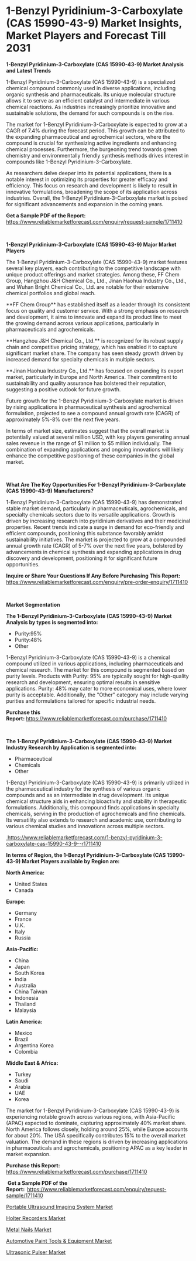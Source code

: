 <p><h1>1-Benzyl Pyridinium-3-Carboxylate (CAS 15990-43-9) Market Insights, Market Players and Forecast Till 2031</h1></p><p><strong>1-Benzyl Pyridinium-3-Carboxylate (CAS 15990-43-9) Market Analysis and Latest Trends</strong></p>
<p><p>1-Benzyl Pyridinium-3-Carboxylate (CAS 15990-43-9) is a specialized chemical compound commonly used in diverse applications, including organic synthesis and pharmaceuticals. Its unique molecular structure allows it to serve as an efficient catalyst and intermediate in various chemical reactions. As industries increasingly prioritize innovative and sustainable solutions, the demand for such compounds is on the rise.</p><p>The market for 1-Benzyl Pyridinium-3-Carboxylate is expected to grow at a CAGR of 7.4% during the forecast period. This growth can be attributed to the expanding pharmaceutical and agrochemical sectors, where the compound is crucial for synthesizing active ingredients and enhancing chemical processes. Furthermore, the burgeoning trend towards green chemistry and environmentally friendly synthesis methods drives interest in compounds like 1-Benzyl Pyridinium-3-Carboxylate.</p><p>As researchers delve deeper into its potential applications, there is a notable interest in optimizing its properties for greater efficacy and efficiency. This focus on research and development is likely to result in innovative formulations, broadening the scope of its application across industries. Overall, the 1-Benzyl Pyridinium-3-Carboxylate market is poised for significant advancements and expansion in the coming years.</p></p>
<p><strong>Get a Sample PDF of the Report:&nbsp;</strong> <a href="https://www.reliablemarketforecast.com/enquiry/request-sample/1711410?utm_campaign=1569&utm_medium=2&utm_source=Github&utm_content=ia&utm_term=22102024&utm_id=1-benzyl-pyridinium-3-carboxylate-cas-15990-43-9">https://www.reliablemarketforecast.com/enquiry/request-sample/1711410</a></p>
<p>&nbsp;</p>
<p><strong>1-Benzyl Pyridinium-3-Carboxylate (CAS 15990-43-9) Major Market Players</strong></p>
<p><p>The 1-Benzyl Pyridinium-3-Carboxylate (CAS 15990-43-9) market features several key players, each contributing to the competitive landscape with unique product offerings and market strategies. Among these, FF Chem Group, Hangzhou J&H Chemical Co., Ltd., Jinan Haohua Industry Co., Ltd., and Wuhan Bright Chemical Co., Ltd. are notable for their extensive chemical portfolios and global reach.</p><p>**FF Chem Group** has established itself as a leader through its consistent focus on quality and customer service. With a strong emphasis on research and development, it aims to innovate and expand its product line to meet the growing demand across various applications, particularly in pharmaceuticals and agrochemicals.</p><p>**Hangzhou J&H Chemical Co., Ltd.** is recognized for its robust supply chain and competitive pricing strategy, which has enabled it to capture significant market share. The company has seen steady growth driven by increased demand for specialty chemicals in multiple sectors.</p><p>**Jinan Haohua Industry Co., Ltd.** has focused on expanding its export market, particularly in Europe and North America. Their commitment to sustainability and quality assurance has bolstered their reputation, suggesting a positive outlook for future growth.</p><p>Future growth for the 1-Benzyl Pyridinium-3-Carboxylate market is driven by rising applications in pharmaceutical synthesis and agrochemical formulation, projected to see a compound annual growth rate (CAGR) of approximately 5%-8% over the next five years.</p><p>In terms of market size, estimates suggest that the overall market is potentially valued at several million USD, with key players generating annual sales revenue in the range of $1 million to $5 million individually. The combination of expanding applications and ongoing innovations will likely enhance the competitive positioning of these companies in the global market.</p></p>
<p>&nbsp;</p>
<p><strong>What Are The Key Opportunities For 1-Benzyl Pyridinium-3-Carboxylate (CAS 15990-43-9) Manufacturers?</strong></p>
<p><p>1-Benzyl Pyridinium-3-Carboxylate (CAS 15990-43-9) has demonstrated stable market demand, particularly in pharmaceuticals, agrochemicals, and specialty chemicals sectors due to its versatile applications. Growth is driven by increasing research into pyridinium derivatives and their medicinal properties. Recent trends indicate a surge in demand for eco-friendly and efficient compounds, positioning this substance favorably amidst sustainability initiatives. The market is projected to grow at a compounded annual growth rate (CAGR) of 5-7% over the next five years, bolstered by advancements in chemical synthesis and expanding applications in drug discovery and development, positioning it for significant future opportunities.</p></p>
<p><strong>Inquire or Share Your Questions If Any Before Purchasing This Report:</strong> <a href="https://www.reliablemarketforecast.com/enquiry/pre-order-enquiry/1711410?utm_campaign=1569&utm_medium=2&utm_source=Github&utm_content=ia&utm_term=22102024&utm_id=1-benzyl-pyridinium-3-carboxylate-cas-15990-43-9">https://www.reliablemarketforecast.com/enquiry/pre-order-enquiry/1711410</a></p>
<p>&nbsp;</p>
<p><strong>Market Segmentation</strong></p>
<p><strong>The 1-Benzyl Pyridinium-3-Carboxylate (CAS 15990-43-9) Market Analysis by types is segmented into:</strong></p>
<p><ul><li>Purity:95%</li><li>Purity:48%</li><li>Other</li></ul></p>
<p><p>1-Benzyl Pyridinium-3-Carboxylate (CAS 15990-43-9) is a chemical compound utilized in various applications, including pharmaceuticals and chemical research. The market for this compound is segmented based on purity levels. Products with Purity: 95% are typically sought for high-quality research and development, ensuring optimal results in sensitive applications. Purity: 48% may cater to more economical uses, where lower purity is acceptable. Additionally, the "Other" category may include varying purities and formulations tailored for specific industrial needs.</p></p>
<p><strong>Purchase this Report:&nbsp;</strong><a href="https://www.reliablemarketforecast.com/purchase/1711410?utm_campaign=1569&utm_medium=2&utm_source=Github&utm_content=ia&utm_term=22102024&utm_id=1-benzyl-pyridinium-3-carboxylate-cas-15990-43-9">https://www.reliablemarketforecast.com/purchase/1711410</a></p>
<p>&nbsp;</p>
<p><strong>The 1-Benzyl Pyridinium-3-Carboxylate (CAS 15990-43-9) Market Industry Research by Application is segmented into:</strong></p>
<p><ul><li>Pharmaceutical</li><li>Chemicals</li><li>Other</li></ul></p>
<p><p>1-Benzyl Pyridinium-3-Carboxylate (CAS 15990-43-9) is primarily utilized in the pharmaceutical industry for the synthesis of various organic compounds and as an intermediate in drug development. Its unique chemical structure aids in enhancing bioactivity and stability in therapeutic formulations. Additionally, this compound finds applications in specialty chemicals, serving in the production of agrochemicals and fine chemicals. Its versatility also extends to research and academic use, contributing to various chemical studies and innovations across multiple sectors.</p></p>
<p><a href="https://www.reliablemarketforecast.com/1-benzyl-pyridinium-3-carboxylate-cas-15990-43-9--r1711410?utm_campaign=1569&utm_medium=2&utm_source=Github&utm_content=ia&utm_term=22102024&utm_id=1-benzyl-pyridinium-3-carboxylate-cas-15990-43-9">&nbsp;https://www.reliablemarketforecast.com/1-benzyl-pyridinium-3-carboxylate-cas-15990-43-9--r1711410</a></p>
<p><strong>In terms of Region, the 1-Benzyl Pyridinium-3-Carboxylate (CAS 15990-43-9) Market Players available by Region are:</strong></p>
<p>
    <p> <strong> North America: </strong>
        <ul>
            <li>United States</li>
            <li>Canada</li>
        </ul>
        </p> 
    <p> <strong> Europe: </strong>
        <ul>
            <li>Germany</li>
            <li>France</li>
            <li>U.K.</li>
            <li>Italy</li>
            <li>Russia</li>
        </ul>
        </p> 
    <p> <strong> Asia-Pacific: </strong>
        <ul>
            <li>China</li>
            <li>Japan</li>
            <li>South Korea</li>
            <li>India</li>
            <li>Australia</li>
            <li>China Taiwan</li>
            <li>Indonesia</li>
            <li>Thailand</li>
            <li>Malaysia</li>
        </ul>
        </p> 
    <p> <strong> Latin America: </strong>
        <ul>
            <li>Mexico</li>
            <li>Brazil</li>
            <li>Argentina Korea</li>
            <li>Colombia</li>
        </ul>
        </p> 
    <p> <strong> Middle East & Africa: </strong>
        <ul>
            <li>Turkey</li>
            <li>Saudi</li>
            <li>Arabia</li>
            <li>UAE</li>
            <li>Korea</li>
        </ul>
    </p>
    </p>
<p><p>The market for 1-Benzyl Pyridinium-3-Carboxylate (CAS 15990-43-9) is experiencing notable growth across various regions, with Asia-Pacific (APAC) expected to dominate, capturing approximately 40% market share. North America follows closely, holding around 25%, while Europe accounts for about 20%. The USA specifically contributes 15% to the overall market valuation. The demand in these regions is driven by increasing applications in pharmaceuticals and agrochemicals, positioning APAC as a key leader in market expansion.</p></p>
<p><strong>Purchase this Report: </strong><a href="https://www.reliablemarketforecast.com/purchase/1711410?utm_campaign=1569&utm_medium=2&utm_source=Github&utm_content=ia&utm_term=22102024&utm_id=1-benzyl-pyridinium-3-carboxylate-cas-15990-43-9">https://www.reliablemarketforecast.com/purchase/1711410</a></p>
<p>&nbsp;<strong>Get a Sample PDF of the Report:&nbsp;&nbsp;</strong><a href="https://www.reliablemarketforecast.com/enquiry/request-sample/1711410?utm_campaign=1569&utm_medium=2&utm_source=Github&utm_content=ia&utm_term=22102024&utm_id=1-benzyl-pyridinium-3-carboxylate-cas-15990-43-9">https://www.reliablemarketforecast.com/enquiry/request-sample/1711410</a></p>
<p><strong></strong></p>
<p><p><a href="https://www.linkedin.com/pulse/portable-ultrasound-imaging-system-market-global-regional-of3ye?utm_campaign=1569&utm_medium=2&utm_source=Github&utm_content=ia&utm_term=22102024&utm_id=1-benzyl-pyridinium-3-carboxylate-cas-15990-43-9">Portable Ultrasound Imaging System Market</a></p><p><a href="https://www.linkedin.com/pulse/holter-recorders-market-segmentation-in-depth-analysis-dusue?utm_campaign=1569&utm_medium=2&utm_source=Github&utm_content=ia&utm_term=22102024&utm_id=1-benzyl-pyridinium-3-carboxylate-cas-15990-43-9">Holter Recorders Market</a></p><p><a href="https://www.linkedin.com/pulse/global-metal-nails-market-landscape-future-trends-strategic-forecast-shvwe?utm_campaign=1569&utm_medium=2&utm_source=Github&utm_content=ia&utm_term=22102024&utm_id=1-benzyl-pyridinium-3-carboxylate-cas-15990-43-9">Metal Nails Market</a></p><p><a href="https://github.com/NargisHussain432/Market-Research-Report-List-1/blob/main/automotive-paint-tools-equipment-market.md?utm_campaign=1569&utm_medium=2&utm_source=Github&utm_content=ia&utm_term=22102024&utm_id=1-benzyl-pyridinium-3-carboxylate-cas-15990-43-9">Automotive Paint Tools & Equipment Market</a></p><p><a href="https://www.linkedin.com/pulse/strategic-insights-global-ultrasonic-pulser-market-trends-quqqe?utm_campaign=1569&utm_medium=2&utm_source=Github&utm_content=ia&utm_term=22102024&utm_id=1-benzyl-pyridinium-3-carboxylate-cas-15990-43-9">Ultrasonic Pulser Market</a></p></p>